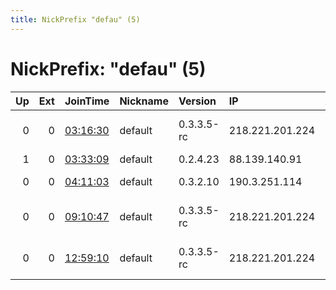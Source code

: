 ```yaml
---
title: NickPrefix "defau" (5)
---
```


# NickPrefix: "defau" (5)

|   Up |   Ext | JoinTime                                                                                            | Nickname   | Version    | IP              | AS                               | CC   |   ORp |   Dirp | OS      | Contact   |   eFamMembers |
|-----:|------:|:----------------------------------------------------------------------------------------------------|:-----------|:-----------|:----------------|:---------------------------------|:-----|------:|-------:|:--------|:----------|--------------:|
|    0 |     0 | [03:16:30](https://metrics.torproject.org/rs.html#details/7CB6BBCADFB36E7454C738EC92867419DDF60957) | default    | 0.3.3.5-rc | 218.221.201.224 | So-net Entertainment Corporation | jp   | 32912 |      0 | Windows | None      |             1 |
|    1 |     0 | [03:33:09](https://metrics.torproject.org/rs.html#details/2B434018EFB233ACBDB220A6A14E5657CC6A63C8) | default    | 0.2.4.23   | 88.139.140.91   | SFR SA                           | fr   |   443 |   9030 | Windows | None      |             1 |
|    0 |     0 | [04:11:03](https://metrics.torproject.org/rs.html#details/DC16729321FE0EF9D202A40972E84A788A8F2233) | default    | 0.3.2.10   | 190.3.251.114   | EDATEL S.A. E.S.P                | co   |   443 |   9030 | Windows | None      |             1 |
|    0 |     0 | [09:10:47](https://metrics.torproject.org/rs.html#details/E4608B9FAD0A08A6873E3B4CC8B8D2CD90B76B59) | default    | 0.3.3.5-rc | 218.221.201.224 | So-net Entertainment Corporation | jp   | 32912 |      0 | Windows | None      |             1 |
|    0 |     0 | [12:59:10](https://metrics.torproject.org/rs.html#details/0B1D210792DDC8C124BE998480033C7DF9978A3A) | default    | 0.3.3.5-rc | 218.221.201.224 | So-net Entertainment Corporation | jp   | 32912 |      0 | Windows | None      |             1 |
